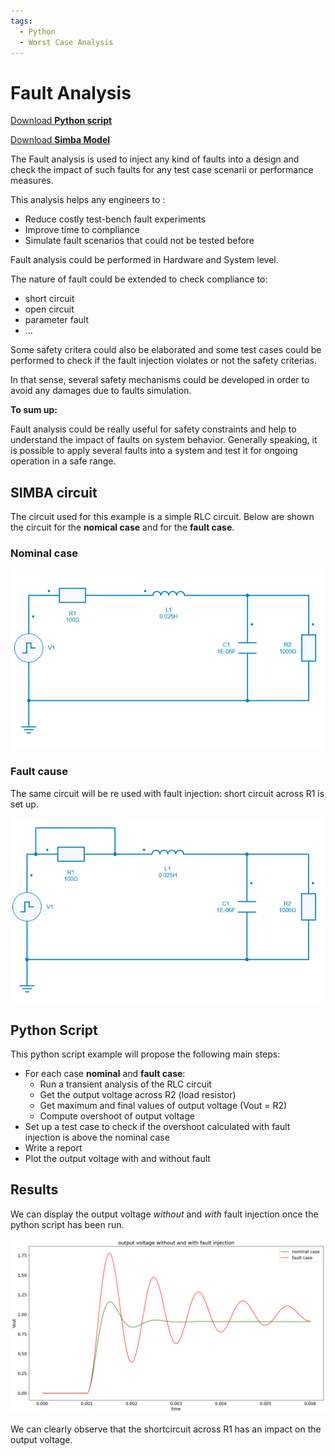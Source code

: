 ```yaml
---
tags:
  - Python
  - Worst Case Analysis
---
```


# Fault Analysis

[Download **Python script**](fault_analysis.py)

[Download **Simba Model**](fault_analysis.jsimba)

The Fault analysis is used to inject any kind of faults into a design and check the impact of such faults for any test case scenarii or performance measures.

This analysis helps any engineers to :

* Reduce costly test-bench fault experiments
* Improve time to compliance
* Simulate fault scenarios that could not be tested before

Fault analysis could be performed in Hardware and System level.

The nature of fault could be extended to check compliance to:

* short circuit
* open circuit
* parameter fault
* ...

Some safety critera could also be elaborated and some test cases could be performed to check if the fault injection violates or not the safety criterias.

In that sense, several safety mechanisms could be developed in order to avoid any damages due to faults simulation.

**To sum up:**

Fault analysis could be really useful for safety constraints and help to understand the impact of faults on system behavior.
Generally speaking, it is possible to apply several faults into a system and test it for ongoing operation in a safe range.






## SIMBA circuit

The circuit used for this example is a simple RLC circuit. Below are shown the circuit for the **nomical case** and for the **fault case**.

### Nominal case

![RLC](fig/RLC.png)


### Fault cause

The same circuit will be re used with fault injection: short circuit across R1 is set up.

![RLC](fig/RLC_f.png)

## Python Script

This python script example will propose the following main steps:

* For each case **nominal** and **fault case**:
  - Run a transient analysis of the RLC circuit
  - Get the output voltage across R2 (load resistor)
  - Get maximum and final values of output voltage (Vout = R2)
  - Compute overshoot of output voltage
* Set up a test case to check if the overshoot calculated with fault injection is above the nominal case
* Write a report
* Plot the output voltage with and without fault


## Results

We can display the output voltage *without* and *with* fault injection once the python script has been run.

![result](fig/result.png)

We can clearly observe that the shortcircuit across R1 has an impact on the output voltage.